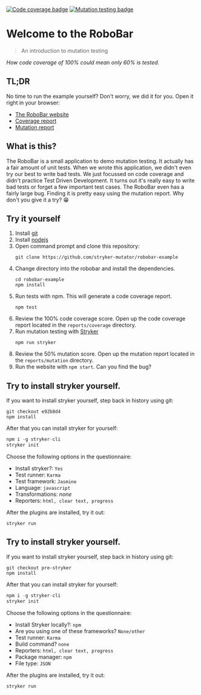 [![Code coverage badge](https://img.shields.io/badge/coverage-100%25-brightgreen)](https://stryker-mutator.io/robobar-example/reports/coverage/index.html)
[![Mutation testing badge](https://img.shields.io/endpoint?style=flat&url=https%3A%2F%2Fbadge-api.stryker-mutator.io%2Fgithub.com%2Fstryker-mutator%2Frobobar-example%2Fmaster)](https://dashboard.stryker-mutator.io/reports/github.com/stryker-mutator/robobar-example/master)


# Welcome to the RoboBar

> An introduction to mutation testing

_How code coverage of 100% could mean only 60% is tested._

## TL;DR

No time to run the example yourself? Don't worry, we did it for you. Open it right in your browser:

* [The RoboBar website](https://stryker-mutator.io/robobar-example/)
* [Coverage report](https://stryker-mutator.io/robobar-example/reports/coverage/index.html)
* [Mutation report](https://dashboard.stryker-mutator.io/reports/github.com/stryker-mutator/robobar-example/master#mutant)

## What is this?
The RoboBar is a small application to demo mutation testing. It actually has a fair amount of unit tests. When we wrote this application, we didn't even try our best to write bad tests. We just focussed on code coverage and didn't practice Test Driven Development. It turns out it's really easy to write bad tests or forget a few important test cases. The RoboBar even has a fairly large bug. Finding it is pretty easy using the mutation report. Why don't you give it a try? 😁

## Try it yourself

1. Install [git](https://git-scm.com)
1. Install [nodejs](https://nodejs.org/)
1. Open command prompt and clone this repository:
   ```
   git clone https://github.com/stryker-mutator/robobar-example
   ```
1. Change directory into the robobar and install the dependencies.
   ```
   cd robobar-example
   npm install
   ```
1. Run tests with npm. This will generate a code coverage report. 
   ```
   npm test
   ``` 
1. Review the 100% code coverage score. Open up the code coverage report located in the `reports/coverage` directory.
1. Run mutation testing with [Stryker](https://stryker-mutator.io)
   ```
   npm run stryker
   ```
1. Review the 50% mutation score. Open up the mutation report located in the `reports/mutation` directory.
1. Run the website with `npm start`. Can you find the bug?

## Try to install stryker yourself.

If you want to install stryker yourself, step back in history using git:

```
git checkout e92b8d4
npm install
```

After that you can install stryker for yourself:

```js
npm i -g stryker-cli
stryker init
```

Choose the following options in the questionnaire:

* Install stryker?: `Yes`
* Test runner: `Karma`
* Test framework: `Jasmine`
* Language: `javascript`
* Transformations: *none*
* Reporters: `html, clear text, progress`

After the plugins are installed, try it out:

```
stryker run
```

## Try to install stryker yourself.

If you want to install stryker yourself, step back in history using git:

```
git checkout pre-stryker
npm install
```

After that you can install stryker for yourself:

```js
npm i -g stryker-cli
stryker init
```

Choose the following options in the questionnaire:

* Install Stryker locally?: `npm`
* Are you using one of these frameworks? `None/other`
* Test runner: `Karma`
* Build command? `none`
* Reporters: `html, clear text, progress`
* Package manager: `npm`
* File type: `JSON`

After the plugins are installed, try it out:

```
stryker run
```


